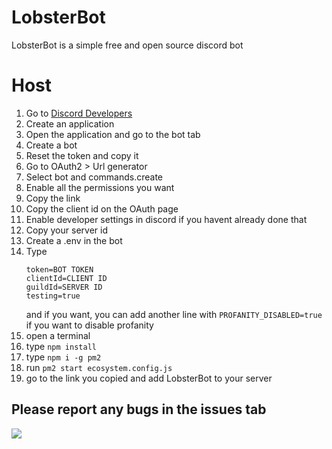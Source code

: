# LobsterBot

LobsterBot is a simple free and open source discord bot

# Host
1. Go to [Discord Developers](https://discord.com/developers)
2. Create an application
3. Open the application and go to the bot tab
4. Create a bot
5. Reset the token and copy it
6. Go to OAuth2 > Url generator
7. Select bot and commands.create
8. Enable all the permissions you want
9. Copy the link
10. Copy the client id on the OAuth page
11. Enable developer settings in discord if you havent already done that
12. Copy your server id
13. Create a .env in the bot
14. Type
    ```
    token=BOT TOKEN
    clientId=CLIENT ID
    guildId=SERVER ID
    testing=true
    ```
    and if you want, you can add another line with `PROFANITY_DISABLED=true` if you want to disable profanity
15. open a terminal
16. type `npm install`
17. type `npm i -g pm2`
18. run `pm2 start ecosystem.config.js`
19. go to the link you copied and add LobsterBot to your server

## Please report any bugs in the issues tab

![](https://bdc2020.o0bc.com/wp-content/uploads/2021/11/blue-lobster-618af4d323eb6.jpeg)